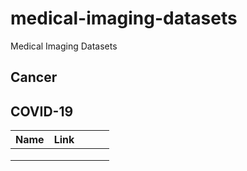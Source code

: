 # medical-imaging-datasets
Medical Imaging Datasets

## Cancer

## COVID-19

| Name | Link |   |   |   |
|------|------|---|---|---|
|      |      |   |   |   |
|      |      |   |   |   |
|      |      |   |   |   |

